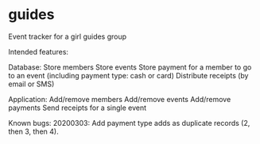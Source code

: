 # guides
Event tracker for a girl guides group

Intended features:

Database:
  Store members
  Store events
  Store payment for a member to go to an event (including payment type: cash or card)
  Distribute receipts (by email or SMS)

Application:
  Add/remove members
  Add/remove events
  Add/remove payments
  Send receipts for a single event

Known bugs:
20200303: Add payment type adds as duplicate records (2, then 3, then 4).
